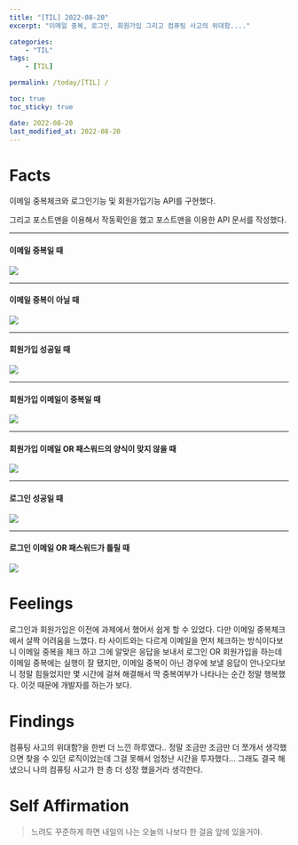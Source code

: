 ```yaml
---
title: "[TIL] 2022-08-20"
excerpt: "이메일 중복, 로그인, 회원가입 그리고 컴퓨팅 사고의 위대함...."

categories:
    - "TIL"
tags:
    - [TIL]

permalink: /today/[TIL] /

toc: true
toc_sticky: true

date: 2022-08-20
last_modified_at: 2022-08-20
---
```

# Facts

이메일 중복체크와 로그인기능 및 회원가입기능 API를 구현했다.

그리고 포스트맨을 이용해서 작동확인을 했고 포스트맨을 이용한 API 문서를 작성했다.

****

#### 이메일 중복일 때

![](../../assets/images/posts_img/TIL/2022-08-20-TIL2.png)
****

#### 이메일 중복이 아닐 때
![](../../assets/images/posts_img/TIL/2022-08-20-TIL1.png)

****

#### 회원가입 성공일 때
![](../../assets/images/posts_img/TIL/2022-08-20-TIL3.png)

****

#### 회원가입 이메일이 중복일 때
![](../../assets/images/posts_img/TIL/2022-08-20-TIL4.png)

****

#### 회원가입 이메일 OR 패스워드의 양식이 맞지 않을 때
![](../../assets/images/posts_img/TIL/2022-08-20-TIL5.png)

****

#### 로그인 성공일 때
![](../../assets/images/posts_img/TIL/2022-08-20-TIL7.png)

****

#### 로그인 이메일 OR 패스워드가 틀릴 때
![](../../assets/images/posts_img/TIL/2022-08-20-TIL6.png)

# Feelings

로그인과 회원가입은 이전에 과제에서 했어서 쉽게 할 수 있었다. 다만 이메일 중복체크에서 살짝 어려움을 느꼈다. 타 사이트와는 다르게 이메일을 먼저 체크하는 방식이다보니 이메일 중복을 체크 하고 그에 알맞은 응답을 보내서 로그인 OR 회원가입을 하는데 이메일 중복에는 실행이 잘 됐지만, 이메일 중복이 아닌 경우에 보낼 응답이 안나오다보니 정말 힘들었지만 몇 시간에 걸쳐 해결해서 딱 중복여부가 나타나는 순간 정말 행복했다. 이것 때문에 개발자를 하는가 보다.

# Findings

컴퓨팅 사고의 위대함?을 한번 더 느낀 하루였다..
정말 조금만 조금만 더 쪼개서 생각했으면 찾을 수 있던 로직이었는데 그걸 못해서 엄청난 시간을 투자했다... 그래도 결국 해냈으니 나의 컴퓨팅 사고가 한 층 더 성장 했을거라 생각한다.


# Self Affirmation

> 느려도 꾸준하게 하면 내일의 나는 오늘의 나보다 한 걸음 앞에 있을거야.